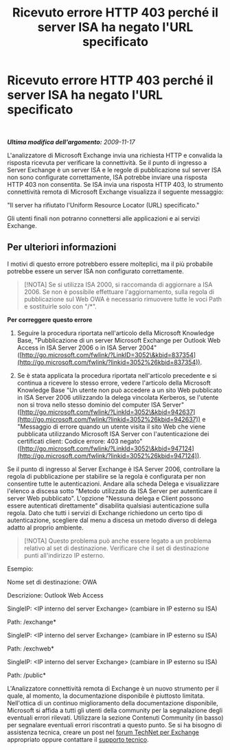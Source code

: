 ﻿---
title: Ricevuto errore HTTP 403 perché il server ISA ha negato l'URL specificato
TOCTitle: Ricevuto errore HTTP 403 perché il server ISA ha negato l'URL specificato
ms:assetid: b4a20f57-ae2c-4526-83e8-5a179066ae96
ms:mtpsurl: https://technet.microsoft.com/it-it/library/Dd439387(v=EXCHG.80)
ms:contentKeyID: 27341591
ms.date: 10/25/2013
mtps_version: v=EXCHG.80
_tocRel: dd439364(v=exchg.80)/toc.json
ms.translationtype: HT
---

# Ricevuto errore HTTP 403 perché il server ISA ha negato l'URL specificato

 

_**Ultima modifica dell'argomento:** 2009-11-17_

L'analizzatore di Microsoft Exchange invia una richiesta HTTP e convalida la risposta ricevuta per verificare la connettività. Se il punto di ingresso a Server Exchange è un server ISA e le regole di pubblicazione sul server ISA non sono configurate correttamente, ISA potrebbe inviare una risposta HTTP 403 non consentita. Se ISA invia una risposta HTTP 403, lo strumento connettività remota di Microsoft Exchange visualizza il seguente messaggio:

"Il server ha rifiutato l'Uniform Resource Locator (URL) specificato."

Gli utenti finali non potranno connettersi alle applicazioni e ai servizi Exchange.

## Per ulteriori informazioni

I motivi di questo errore potrebbero essere molteplici, ma il più probabile potrebbe essere un server ISA non configurato correttamente.


> [!NOTA]
> Se si utilizza ISA 2000, si raccomanda di aggiornare a ISA 2006. Se non è possibile effettuare l'aggiornamento, sulla regola di pubblicazione sul Web OWA è necessario rimuovere tutte le voci Path e sostituirle solo con "/*".



**Per correggere questo errore**

1.  Seguire la procedura riportata nell'articolo della Microsoft Knowledge Base, "Pubblicazione di un server Microsoft Exchange per Outlook Web Access in ISA Server 2006 o in ISA Server 2004" ([http://go.microsoft.com/fwlink/?LinkID=3052\&kbid=837354](http://go.microsoft.com/fwlink/?linkid=3052%26kbid=837354)).

2.  Se è stata applicata la procedura riportata nell'articolo precedente e si continua a ricevere lo stesso errore, vedere l'articolo della Microsoft Knowledge Base "Un utente non può accedere a un sito Web pubblicato in ISA Server 2006 utilizzando la delega vincolata Kerberos, se l'utente non si trova nello stesso dominio del computer ISA Server" ([http://go.microsoft.com/fwlink/?LinkId=3052\&kbid=942637](http://go.microsoft.com/fwlink/?linkid=3052%26kbid=942637)) e "Messaggio di errore quando un utente visita il sito Web che viene pubblicata utilizzando Microsoft ISA Server con l'autenticazione dei certificati client: Codice errore: 403 negato" ([http://go.microsoft.com/fwlink/?LinkId=3052\&kbid=947124](http://go.microsoft.com/fwlink/?linkid=3052%26kbid=947124)).

Se il punto di ingresso al Server Exchange è ISA Server 2006, controllare la regola di pubblicazione per stabilire se la regola è configurata per non consentire tutte le autenticazioni. Andare alla scheda Delega e visualizzare l'elenco a discesa sotto "Metodo utilizzato da ISA Server per autenticare il server Web pubblicato". L'opzione "Nessuna delega e Client possono essere autenticati direttamente" disabilita qualsiasi autenticazione sulla regola. Dato che tutti i servizi di Exchange richiedono un certo tipo di autenticazione, scegliere dal menu a discesa un metodo diverso di delega adatto al proprio ambiente.


> [!NOTA]
> Questo problema può anche essere legato a un problema relativo al set di destinazione. Verificare che il set di destinazione punti all'indirizzo IP esterno.



Esempio:

Nome set di destinazione: OWA

Descrizione: Outlook Web Access

SingleIP: \<IP interno del server Exchange\> (cambiare in IP esterno su ISA)

Path: /exchange\*

SingleIP: \<IP interno del server Exchange\> (cambiare in IP esterno su ISA)

Path: /exchweb\*

SingleIP: \<IP interno del server Exchange\> (cambiare in IP esterno su ISA)

Path: /public\*

L'Analizzatore connettività remota di Exchange è un nuovo strumento per il quale, al momento, la documentazione disponibile è piuttosto limitata. Nell'ottica di un continuo miglioramento della documentazione disponibile, Microsoft si affida a tutti gli utenti della community per la segnalazione degli eventuali errori rilevati. Utilizzare la sezione Contenuti Community (in basso) per segnalare eventuali errori riscontrati a questo punto. Se si ha bisogno di assistenza tecnica, creare un post nel [forum TechNet per Exchange](http://go.microsoft.com/fwlink/?linkid=73420) appropriato oppure contattare il [supporto tecnico](http://go.microsoft.com/fwlink/?linkid=8158).

